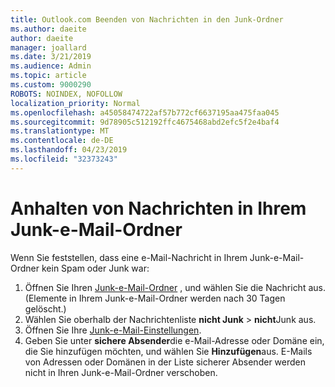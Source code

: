 ```yaml
---
title: Outlook.com Beenden von Nachrichten in den Junk-Ordner
ms.author: daeite
author: daeite
manager: joallard
ms.date: 3/21/2019
ms.audience: Admin
ms.topic: article
ms.custom: 9000290
ROBOTS: NOINDEX, NOFOLLOW
localization_priority: Normal
ms.openlocfilehash: a45058474722af57b772cf6637195aa475faa045
ms.sourcegitcommit: 9d78905c512192ffc4675468abd2efc5f2e4baf4
ms.translationtype: MT
ms.contentlocale: de-DE
ms.lasthandoff: 04/23/2019
ms.locfileid: "32373243"
---
```

# <a name="stop-messages-going-to-your-junk-email-folder"></a>Anhalten von Nachrichten in Ihrem Junk-e-Mail-Ordner

Wenn Sie feststellen, dass eine e-Mail-Nachricht in Ihrem Junk-e-Mail-Ordner kein Spam oder Junk war:

1. Öffnen Sie Ihren [Junk-e-Mail-Ordner](https://outlook.live.com/mail/junkemail) , und wählen Sie die Nachricht aus. (Elemente in Ihrem Junk-e-Mail-Ordner werden nach 30 Tagen gelöscht.)
1. Wählen Sie oberhalb der Nachrichtenliste **nicht Junk** > **nicht**Junk aus.
1. Öffnen Sie Ihre [Junk-e-Mail-Einstellungen](https://go.microsoft.com/fwlink/?linkid=2035804).
1. Geben Sie unter **sichere Absender**die e-Mail-Adresse oder Domäne ein, die Sie hinzufügen möchten, und wählen Sie **Hinzufügen**aus. E-Mails von Adressen oder Domänen in der Liste sicherer Absender werden nicht in Ihren Junk-e-Mail-Ordner verschoben.